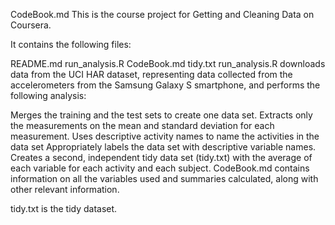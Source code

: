 CodeBook.md
This is the course project for Getting and Cleaning Data on Coursera.

It contains the following files:

README.md
run_analysis.R
CodeBook.md
tidy.txt
run_analysis.R downloads data from the UCI HAR dataset, representing data collected from the accelerometers from the Samsung Galaxy S smartphone, and performs the following analysis:

Merges the training and the test sets to create one data set.
Extracts only the measurements on the mean and standard deviation for each measurement.
Uses descriptive activity names to name the activities in the data set
Appropriately labels the data set with descriptive variable names.
Creates a second, independent tidy data set (tidy.txt) with the average of each variable for each activity and each subject.
CodeBook.md contains information on all the variables used and summaries calculated, along with other relevant information.

tidy.txt is the tidy dataset.
